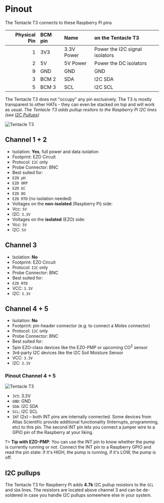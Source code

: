 # <i class="fas fa-microchip"></i> Pinout

The Tentacle T3 connects to these Raspberry Pi pins

| Physical Pin | BCM pin | Name       | on the Tentacle T3             |
|-------------:|:---------|:----------|:-------------------------------|
| 1            | 3V3     | 3.3V Power | Power the I2C signal isolators |
| 2            | 5V      | 5V Power   | Power the DC isolators         |
| 9            | GND     | GND        | GND                            |
| 3            | BCM 2   | SDA        | I2C SDA                        |
| 5            | BCM 3   | SCL        | I2C SCL                        |

The Tentacle T3 does not "occupy" any pin exclusively. The T3 is mostly transparent to other HATs - they can even be stacked on top and will work as usual.
_The Tentacle T3 adds pullup resitors to the Raspberry Pi I2C lines (see [I2C Pullups](#i2c-pullups))_

![Tentacle T3](/_media/tentacle-t3-channels.png)


## Channel 1 + 2

* Isolation: **Yes**, full power and data isolation
* Footprint: EZO Circuit
* Protocol: `I2C` only
* Probe Connector: BNC
* Best suited for:
 * `EZO pH`
 * `EZO ORP`
 * `EZO EC`
 * `EZO DO`
 * `EZO RTD` (no isolation needed)
* Voltages on the **non-isolated** (Raspberry Pi) side:
 * Vcc: `5V `
 * I2C: `3.3V `
* Voltages on the **isolated** (EZO) side:
 * Vcc: `5V`
 * I2C: `5V`

## Channel 3
* Isolation: **No**
* Footprint: EZO Circuit
* Protocol: `I2C` only
* Probe Connector: BNC
* Best suited for:
 * `EZO RTD`
* VCC: `3.3V`
* I2C: `3.3V`

## Channel 4 + 5
* Isolation: **No**
* Footprint: pin-header connector (e.g. to connect a Molex connector)
* Protocol: `I2C` only
* Probe Connector: BNC
* Best suited for:
 * 5pin EZO-class devices like the EZO-PMP or upcoming CO<sup>2</sup> sensor
 * 3rd-party I2C devices like the I2C Soil Moisture Sensor
* VCC: `3.3V`
* I2C: `3.3V`

### Pinout Channel 4 + 5
![Tentacle T3](/_media/channels4-5.png)
* `3V3`: 3.3V
* `GND`: GND
* `SDA`: I2C SDA
* `SCL`: I2C SCL
* `INT` (2x) – both INT pins are internally connected. Some devices from Atlas Scientific provide additional functionality (Interrupts, programming, etc) to this pin. The second INT pin lets you connect a jumper wire to a GPIO pin of the Raspberry at your liking.

?> **Tip with EZO-PMP**: You can use the INT pin to know whether the pump is currently running or not. Connect the INT pin to a Raspberry GPIO and read the pin state: if it's HIGH, the pump is running, if it's LOW, the pump is off.

## I2C pullups
The Tentacle T3 for Raspberry Pi adds **4.7k** I2C pullup resistors to the `SCL` and `SDA` lines. The resistors are located above channel 3 and can be de-soldered in case you handle I2C pullups somewhere else in your system.
